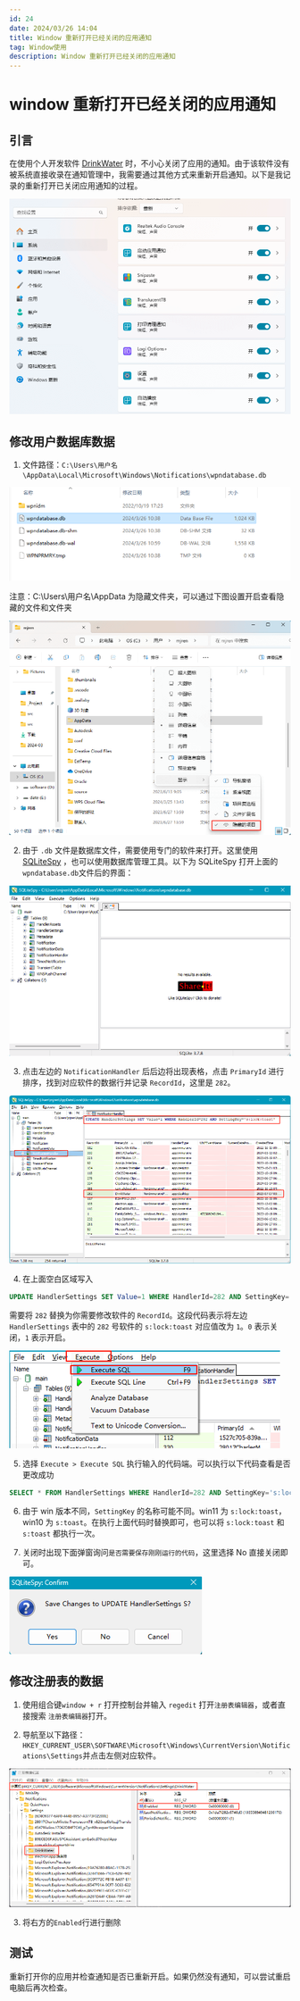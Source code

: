 ```yaml
---
id: 24
date: 2024/03/26 14:04
title: Window 重新打开已经关闭的应用通知
tag: Window使用
description: Window 重新打开已经关闭的应用通知
---
```


# window 重新打开已经关闭的应用通知

## 引言

在使用个人开发软件 [DrinkWater](https://github.com/cosy247/DrinkWater) 时，不小心关闭了应用的通知。由于该软件没有被系统直接收录在通知管理中，我需要通过其他方式来重新开启通知。以下是我记录的重新打开已关闭应用通知的过程。

![alt text](assets/Win11TurnOnNotificationsAgain/image.png)

## 修改用户数据库数据

1. 文件路径：`C:\Users\用户名\AppData\Local\Microsoft\Windows\Notifications\wpndatabase.db`

![alt text](assets/Win11TurnOnNotificationsAgain/image-2.png)

注意：C:\Users\用户名\AppData 为隐藏文件夹，可以通过下图设置开启查看隐藏的文件和文件夹

![alt text](assets/Win11TurnOnNotificationsAgain/image-1.png)

2. 由于 `.db` 文件是数据库文件，需要使用专门的软件来打开。这里使用 [SQLiteSpy](https://www.sqlitespy.com/download.html) ，也可以使用数据库管理工具。以下为 SQLiteSpy 打开上面的`wpndatabase.db`文件后的界面：

![alt text](assets/Win11TurnOnNotificationsAgain/image-3.png)

3. 点击左边的 `NotificationHandler` 后后边将出现表格，点击 `PrimaryId` 进行排序，找到对应软件的数据行并记录 `RecordId`，这里是 `282`。

![alt text](assets/Win11TurnOnNotificationsAgain/image-5.png)

4. 在上面空白区域写入

```sql
UPDATE HandlerSettings SET Value=1 WHERE HandlerId=282 AND SettingKey='s:lock:toast'
```

需要将 `282` 替换为你需要修改软件的 `RecordId`。这段代码表示将左边 `HandlerSettings` 表中的 `282` 号软件的 `s:lock:toast` 对应值改为 `1`。`0` 表示关闭，`1` 表示开启。

![alt text](assets/Win11TurnOnNotificationsAgain/image-6.png)

5. 选择 `Execute > Execute SQL` 执行输入的代码端。可以执行以下代码查看是否更改成功

```sql
SELECT * FROM HandlerSettings WHERE HandlerId=282 AND SettingKey='s:lock:toast'
```

6. 由于 win 版本不同，`SettingKey` 的名称可能不同。win11 为 `s:lock:toast`，win10 为 `s:toast`。在执行上面代码时替换即可，也可以将 `s:lock:toast` 和 `s:toast` 都执行一次。

7. 关闭时出现下面弹窗询问`是否需要保存刚刚运行的代码`，这里选择 No 直接关闭即可。

![alt text](assets/Win11TurnOnNotificationsAgain/image-7.png)

## 修改注册表的数据

1. 使用组合键`window + r` 打开控制台并输入 `regedit` 打开`注册表编辑器`，或者直接搜索 `注册表编辑器`打开。

2. 导航至以下路径：`HKEY_CURRENT_USER\SOFTWARE\Microsoft\Windows\CurrentVersion\Notifications\Settings`并点击左侧对应软件。

![alt text](assets/Win11TurnOnNotificationsAgain/image-8.png)

3. 将右方的`Enabled`行进行删除

## 测试

重新打开你的应用并检查通知是否已重新开启。如果仍然没有通知，可以尝试重启电脑后再次检查。
